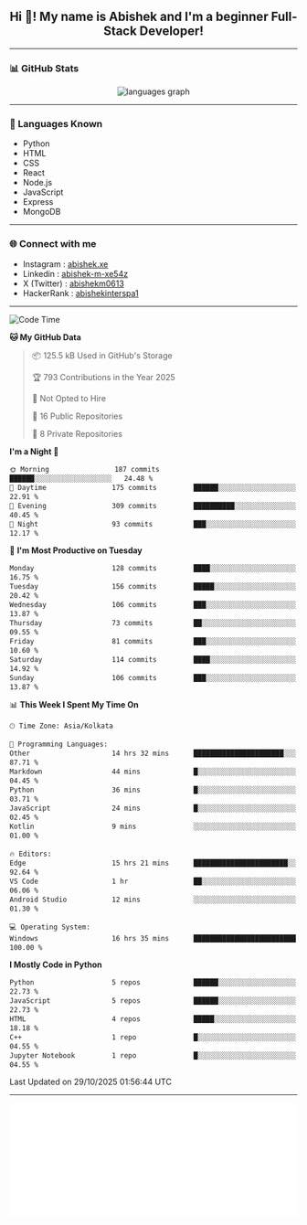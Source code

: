 <h2 align="center">Hi 👋! My name is <b>Abishek</b> and I'm a beginner Full-Stack Developer!</h2>

---

### 📊 GitHub Stats

<div align="center">
  <img src="https://github-readme-stats.vercel.app/api/top-langs/?username=Abishek-Web-Co&theme=react&show_icons=true&hide_border=true&layout=compact" height="150" alt="languages graph" />
</div>

---

### 🧠 Languages Known

- Python  
- HTML  
- CSS  
- React  
- Node.js  
- JavaScript
- Express
- MongoDB

---


### 🌐 Connect with me

- Instagram   : [abishek.xe](https://www.instagram.com/abishek.xe/)
- Linkedin    : [abishek-m-xe54z](https://www.linkedin.com/in/abishek-m-xe54z/)
- X (Twitter) : [abishekm0613](https://x.com/abishekm0613)
- HackerRank  : [abishekinterspa1](https://www.hackerrank.com/profile/abishekinterspa1)

---

<!--START_SECTION:waka-->
![Code Time](http://img.shields.io/badge/Code%20Time-334%20hrs%2043%20mins-blue)

**🐱 My GitHub Data** 

> 📦 125.5 kB Used in GitHub's Storage 
 > 
> 🏆 793 Contributions in the Year 2025
 > 
> 🚫 Not Opted to Hire
 > 
> 📜 16 Public Repositories 
 > 
> 🔑 8 Private Repositories 
 > 
**I'm a Night 🦉** 

```text
🌞 Morning                187 commits         ██████░░░░░░░░░░░░░░░░░░░   24.48 % 
🌆 Daytime                175 commits         ██████░░░░░░░░░░░░░░░░░░░   22.91 % 
🌃 Evening                309 commits         ██████████░░░░░░░░░░░░░░░   40.45 % 
🌙 Night                  93 commits          ███░░░░░░░░░░░░░░░░░░░░░░   12.17 % 
```
📅 **I'm Most Productive on Tuesday** 

```text
Monday                   128 commits         ████░░░░░░░░░░░░░░░░░░░░░   16.75 % 
Tuesday                  156 commits         █████░░░░░░░░░░░░░░░░░░░░   20.42 % 
Wednesday                106 commits         ███░░░░░░░░░░░░░░░░░░░░░░   13.87 % 
Thursday                 73 commits          ██░░░░░░░░░░░░░░░░░░░░░░░   09.55 % 
Friday                   81 commits          ███░░░░░░░░░░░░░░░░░░░░░░   10.60 % 
Saturday                 114 commits         ████░░░░░░░░░░░░░░░░░░░░░   14.92 % 
Sunday                   106 commits         ███░░░░░░░░░░░░░░░░░░░░░░   13.87 % 
```


📊 **This Week I Spent My Time On** 

```text
🕑︎ Time Zone: Asia/Kolkata

💬 Programming Languages: 
Other                    14 hrs 32 mins      ██████████████████████░░░   87.71 % 
Markdown                 44 mins             █░░░░░░░░░░░░░░░░░░░░░░░░   04.45 % 
Python                   36 mins             █░░░░░░░░░░░░░░░░░░░░░░░░   03.71 % 
JavaScript               24 mins             █░░░░░░░░░░░░░░░░░░░░░░░░   02.45 % 
Kotlin                   9 mins              ░░░░░░░░░░░░░░░░░░░░░░░░░   01.00 % 

🔥 Editors: 
Edge                     15 hrs 21 mins      ███████████████████████░░   92.64 % 
VS Code                  1 hr                ██░░░░░░░░░░░░░░░░░░░░░░░   06.06 % 
Android Studio           12 mins             ░░░░░░░░░░░░░░░░░░░░░░░░░   01.30 % 

💻 Operating System: 
Windows                  16 hrs 35 mins      █████████████████████████   100.00 % 
```

**I Mostly Code in Python** 

```text
Python                   5 repos             ██████░░░░░░░░░░░░░░░░░░░   22.73 % 
JavaScript               5 repos             ██████░░░░░░░░░░░░░░░░░░░   22.73 % 
HTML                     4 repos             █████░░░░░░░░░░░░░░░░░░░░   18.18 % 
C++                      1 repo              █░░░░░░░░░░░░░░░░░░░░░░░░   04.55 % 
Jupyter Notebook         1 repo              █░░░░░░░░░░░░░░░░░░░░░░░░   04.55 % 
```




 Last Updated on 29/10/2025 01:56:44 UTC
<!--END_SECTION:waka-->

---

<div align="center">
  <a href="https://abish-file.web.app/" target="_blank" rel="noopener noreferrer"><img height="200" src="pic.png" alt="Profile Picture" /></a>
</div>

